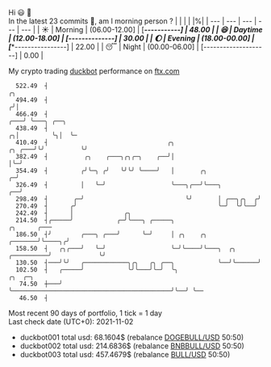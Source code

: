 Hi :smiley: :wave:  
In the latest 23 commits :bug:, am I morning person ? 
| | | | |%|
| --- | --- | --- | --- | --- |
| :sunny: | Morning | (06.00-12.00] | [*********-----------] | 48.00 |
| :satisfied: | Daytime | (12.00-18.00] | [******--------------] | 30.00 |
| :moon: | Evening | (18.00-00.00] | [****----------------] | 22.00 |
| :sleeping: | Night | (00.00-06.00] | [--------------------] | 0.00 |

My crypto trading [duckbot](https://github.com/jojoee/duckbot) performance on [ftx.com](https://ftx.com/#a=13144711)
```
  522.49  ┤                                                                             ╭╮
  494.49  ┤                                                                            ╭╯│
  466.49  ┤                                                                        ╭───╯ ╰───╮ ╭──╮
  438.49  ┤                                                                      ╭╮│         ╰╮│  ╰─
  410.49  ┤                                 ╭╮                            ╭╮ ╭───╯╰╯          ╰╯
  382.49  ┤          ╭╮    ╭───╮╭╮╭─╮    ╭──╯│                            │╰─╯
  354.49  ┤         ╭╯╰─╮ ╭╯   ╰╯╰╯ ╰────╯   │       ╭╮                 ╭─╯
  326.49  ┤         │   ╰─╯                  ╰───╮╭──╯╰───╮          ╭──╯
  298.49  ┤       ╭─╯                            ╰╯       │ ╭──╮╭╮  ╭╯
  270.49  ┤      ╭╯                                       ╰─╯  ╰╯╰──╯
  242.49  ┤      │              ╭╮
  214.50  ┤╭─────╯            ╭─╯╰───╮ ╭─────╮                                          ╭╮      ╭───
  186.50  ┤╯        ╭───╮ ╭───╯      ╰─╯     │ ╭╮    ╭╮                         ╭───────╯╰────╮╭╯
  158.50  ┤   ╭╮╭───╯   ╰─╯                  ╰─╯╰────╯╰───╮  ╭╮      ╭──────────╯             ╰╯
  130.50  ┤───╯╰╯   ╭────────────╮╭╮   ╭╮ ╭──╮            ╰──╯╰──────╯
  102.50  ┤   ╭─────╯            ╰╯╰───╯╰─╯  ╰╮                                            ╭╮  ╭─╮
   74.50  ┼───╯                               ╰────────────────────────────────────────────╯╰──╯ ╰──
   46.50  ┤
```
Most recent 90 days of portfolio, 1 tick = 1 day<br />
Last check date (UTC+0): 2021-11-02
- duckbot001 total usd: 68.1604$ (rebalance [DOGEBULL/USD](https://ftx.com/trade/DOGEBULL/USD#a=13144711) 50:50)
- duckbot002 total usd: 214.6836$ (rebalance [BNBBULL/USD](https://ftx.com/trade/BNBBULL/USD#a=13144711) 50:50)
- duckbot003 total usd: 457.4679$ (rebalance [BULL/USD](https://ftx.com/trade/BULL/USD#a=13144711) 50:50)

